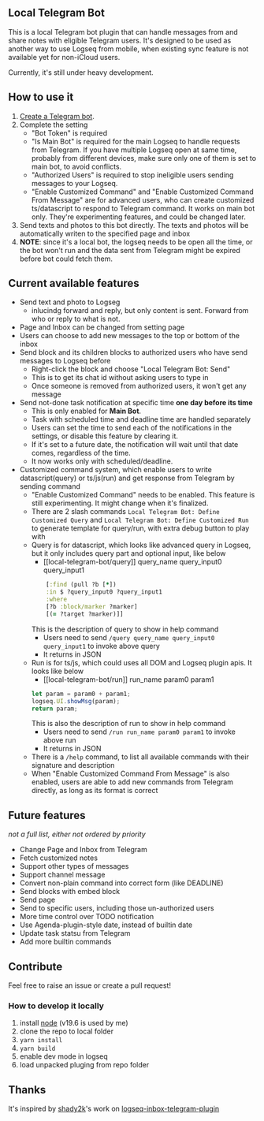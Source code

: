 ## Local Telegram Bot

This is a local Telegram bot plugin that can handle messages from and share notes with eligible Telegram users. It's designed to be used as another way to use Logseq from mobile, when existing sync feature is not available yet for non-iCloud users.

Currently, it's still under heavy development.

## How to use it

1. [Create a Telegram bot](https://core.telegram.org/bots#3-how-do-i-create-a-bot).
2. Complete the setting
    * "Bot Token" is required
    * "Is Main Bot" is required for the main Logseq to handle requests from Telegram. If you have multiple Logseq open at same time, probably from different devices, make sure only one of them is set to main bot, to avoid conflicts.
    * "Authorized Users" is required to stop ineligible users sending messages to your Logseq.
    * "Enable Customized Command" and "Enable Customized Command From Message" are for advanced users, who can create customized ts/datascript to respond to Telegram command. It works on main bot only. They're experimenting features, and could be changed later.
3. Send texts and photos to this bot directly. The texts and photos will be automatically writen to the specified page and inbox
4. **NOTE**: since it's a local bot, the logseq needs to be open all the time, or the bot won't run and the data sent from Telegram might be expired before bot could fetch them.

## Current available features

* Send text and photo to Logseg
    * inlucindg forward and reply, but only content is sent. Forward from who or reply to what is not.
* Page and Inbox can be changed from setting page
* Users can choose to add new messages to the top or bottom of the inbox
* Send block and its children blocks to authorized users who have send messages to Logseq before
    * Right-click the block and choose "Local Telegram Bot: Send"
    * This is to get its chat id without asking users to type in
    * Once someone is removed from authorized users, it won't get any message
* Send not-done task notification at specific time **one day before its time**
    * This is only enabled for **Main Bot**.
    * Task with scheduled time and deadline time are handled separately
    * Users can set the time to send each of the notifications in the settings, or disable this feature by clearing it.
    * If it's set to a future date, the notification will wait until that date comes, regardless of the time. 
    * It now works only with scheduled/deadline.
* Customized command system, which enable users to write datascript(query) or ts/js(run) and get response from Telegram by sending command
    * "Enable Customized Command" needs to be enabled. This feature is still experimenting. It might change when it's finalized.
    * There are 2 slash commands `Local Telegram Bot: Define Customized Query` and `Local Telegram Bot: Define Customized Run` to generate template for query/run, with extra debug button to play with
    * Query is for datascript, which looks like advanced query in Logseq, but it only includes query part and optional input, like below
        * [[local-telegram-bot/query]] query_name query_input0 query_input1
        ```clojure
            [:find (pull ?b [*])
            :in $ ?query_input0 ?query_input1
            :where
            [?b :block/marker ?marker]
            [(= ?target ?marker)]]
        ```
        This is the description of query to show in help command
        * Users need to send `/query query_name query_input0 query_input1` to invoke above query
        * It returns in JSON
    * Run is for ts/js, which could uses all DOM and Logseq plugin apis. It looks like below
        * [[local-telegram-bot/run]] run_name param0 param1
        ```ts
        let param = param0 + param1;
        logseq.UI.showMsg(param);
        return param;
        ```
        This is also the description of run to show in help command
        * Users need to send `/run run_name param0 param1` to invoke above run
        * It returns in JSON
    * There is a `/help` command, to list all available commands with their signature and description
    * When "Enable Customized Command From Message" is also enabled, users are able to add new commands from Telegram directly, as long as its format is correct

## Future features

*not a full list, either not ordered by priority*
* Change Page and Inbox from Telegram
* Fetch customized notes
* Support other types of messages
* Support channel message
* Convert non-plain command into correct form (like DEADLINE)
* Send blocks with embed block
* Send page
* Send to specific users, including those un-authorized users
* More time control over TODO notification
* Use Agenda-plugin-style date, instead of builtin date 
* Update task statsu from Telegram
* Add more builtin commands

## Contribute

Feel free to raise an issue or create a pull request!

### How to develop it locally
1. install [node](https://nodejs.org/en/) (v19.6 is used by me)
2. clone the repo to local folder
3. `yarn install`
4. `yarn build`
5. enable dev mode in logseq
6. load unpacked pluging from repo folder


## Thanks

It's inspired by [shady2k](https://github.com/shady2k)'s work on [
logseq-inbox-telegram-plugin](https://github.com/shady2k/logseq-inbox-telegram-plugin)